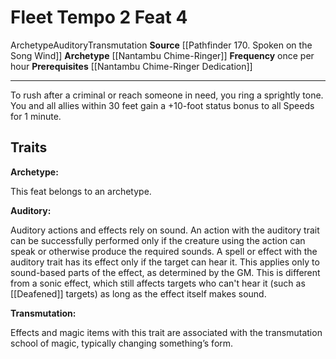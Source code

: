 ﻿---
actions: '[two-actions]'
cost: null
element: null
feat: Fleet Tempo
frequency: once per hour
heighten_level: null
id: '3040'
level: '4'
name: Fleet Tempo
prerequisite: '[[DATABASE/feat/Nantambu Chime-Ringer Dedication|Nantambu Chime-Ringer
  Dedication]]'
rarity: Common
requirement: null
school: Transmutation
source: '[[DATABASE/source/Pathfinder 170. Spoken on the Song Wind|Pathfinder #170:
  Spoken on the Song Wind]]'
subcategory: null
trait:
- '[[DATABASE/trait/Archetype|Archetype]]'
- '[[DATABASE/trait/Auditory|Auditory]]'
- '[[DATABASE/trait/Transmutation|Transmutation]]'
trigger: null
type: Feat

---
# Fleet Tempo <span class="action-icon">2</span> <span class="item-type">Feat 4</span>

<span class="item-trait">Archetype</span><span class="item-trait">Auditory</span><span class="item-trait">Transmutation</span>
**Source** [[Pathfinder 170. Spoken on the Song Wind]]
**Archetype** [[Nantambu Chime-Ringer]]
**Frequency** once per hour
**Prerequisites** [[Nantambu Chime-Ringer Dedication]]

---
To rush after a criminal or reach someone in need, you ring a sprightly tone. You and all allies within 30 feet gain a +10-foot status bonus to all Speeds for 1 minute.

## Traits

**Archetype:**

This feat belongs to an archetype.

**Auditory:**

Auditory actions and effects rely on sound. An action with the auditory trait can be successfully performed only if the creature using the action can speak or otherwise produce the required sounds. A spell or effect with the auditory trait has its effect only if the target can hear it. This applies only to sound-based parts of the effect, as determined by the GM. This is different from a sonic effect, which still affects targets who can't hear it (such as [[Deafened]] targets) as long as the effect itself makes sound.

**Transmutation:**

Effects and magic items with this trait are associated with the transmutation school of magic, typically changing something’s form.